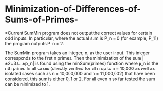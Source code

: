 # Minimization-of-Differences-of-Sums-of-Primes-
*Current SumMin program does not output the correct values for certain odd inputs. In particular, where the actual sum is P_n = 0 (for example, P_11) the program outputs P_n = 2.  

The SumMin program takes an integer, n, as the user input. This integer corresponds to the first n primes.
Then the minimization of the sum |±2±3±...±p_n| is found using the minSum(primes) function where p_n is the nth prime. In all cases (directly verified for all n up to n = 10,000 as well as isolated cases such as n = 10,000,000 and n = 11,000,002) that have been considered, this sum is either 0, 1 or 2. For all even n so far tested the sum can be minimized to 1.   
